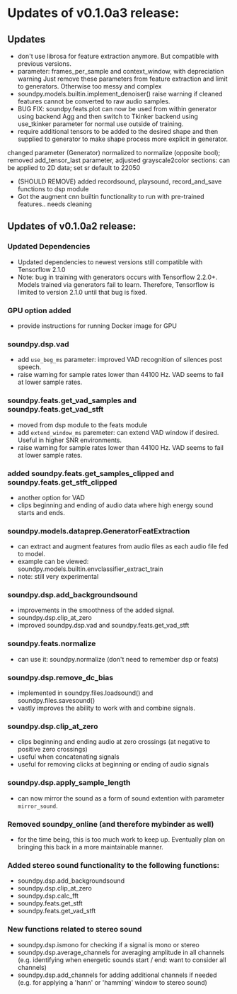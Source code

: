 # Updates of v0.1.0a3 release:

## Updates
- don't use librosa for feature extraction anymore. But compatible with previous versions.
- parameter: frames_per_sample and context_window, with depreciation warning
Just remove these parameters from feature extraction and limit to generators. Otherwise too messy and complex
- soundpy.models.builtin.implement_denoiser() raise warning if cleaned features cannot be 
converted to raw audio samples.
- BUG FIX: soundpy.feats.plot can now be used from within generator using backend Agg and 
then switch to Tkinker backend using use_tkinker parameter for normal use outside of training.
- require additional tensors to be added to the desired shape and then supplied to generator to make shape process more explicit in generator.

changed parameter (Generator) normalized to normalize (opposite bool); removed add_tensor_last parameter, adjusted grayscale2color sections: can be applied to 2D data; set sr default to 22050

- (SHOULD REMOVE) added recordsound, playsound, record_and_save functions to dsp module
- Got the augment cnn builtin functionality to run with pre-trained features.. needs cleaning


## Updates of v0.1.0a2 release:

### Updated Dependencies
- Updated dependencies to newest versions still compatible with Tensorflow 2.1.0
- Note: bug in training with generators occurs with Tensorflow 2.2.0+. Models trained via generators fail to learn. Therefore, Tensorflow is limited to version 2.1.0 until that bug is fixed. 

### GPU option added
- provide instructions for running Docker image for GPU

### soundpy.dsp.vad
- add `use_beg_ms` parameter: improved VAD recognition of silences post speech.
- raise warning for sample rates lower than 44100 Hz. VAD seems to fail at lower sample rates.

### soundpy.feats.get_vad_samples and soundpy.feats.get_vad_stft
- moved from dsp module to the feats module
- add `extend_window_ms` paremeter: can extend VAD window if desired. Useful in higher SNR environments.
- raise warning for sample rates lower than 44100 Hz. VAD seems to fail at lower sample rates.

### added soundpy.feats.get_samples_clipped and soundpy.feats.get_stft_clipped
- another option for VAD 
- clips beginning and ending of audio data where high energy sound starts and ends.

### soundpy.models.dataprep.GeneratorFeatExtraction 
- can extract and augment features from audio files as each audio file fed to model. 
- example can be viewed: soundpy.models.builtin.envclassifier_extract_train
- note: still very experimental

### soundpy.dsp.add_backgroundsound
- improvements in the smoothness of the added signal.
- soundpy.dsp.clip_at_zero
- improved soundpy.dsp.vad and soundpy.feats.get_vad_stft

### soundpy.feats.normalize 
- can use it: soundpy.normalize (don't need to remember dsp or feats)

### soundpy.dsp.remove_dc_bias
- implemented in soundpy.files.loadsound() and soundpy.files.savesound()
- vastly improves the ability to work with and combine signals.

### soundpy.dsp.clip_at_zero
- clips beginning and ending audio at zero crossings (at negative to positive zero crossings)
- useful when concatenating signals
- useful for removing clicks at beginning or ending of audio signals

### soundpy.dsp.apply_sample_length
- can now mirror the sound as a form of sound extention with parameter `mirror_sound`.

### Removed soundpy_online (and therefore mybinder as well)
- for the time being, this is too much work to keep up. Eventually plan on bringing this back in a more maintainable manner.

### Added stereo sound functionality to the following functions:
- soundpy.dsp.add_backgroundsound
- soundpy.dsp.clip_at_zero
- soundpy.dsp.calc_fft
- soundpy.feats.get_stft
- soundpy.feats.get_vad_stft

### New functions related to stereo sound
- soundpy.dsp.ismono for checking if a signal is mono or stereo
- soundpy.dsp.average_channels for averaging amplitude in all channels (e.g. identifying when energetic sounds start / end: want to consider all channels)
- soundpy.dsp.add_channels for adding additional channels if needed (e.g. for applying a 'hann' or 'hamming' window to stereo sound)
